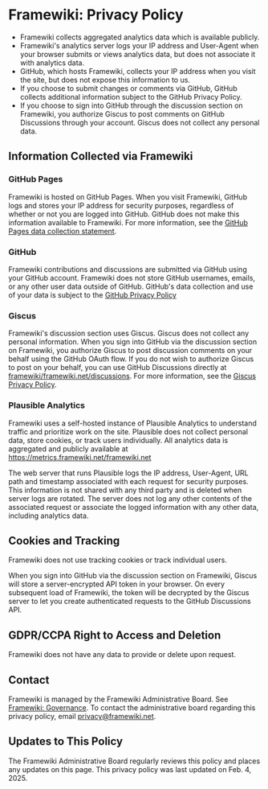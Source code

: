 ---
---
# Framewiki: Privacy Policy
- Framewiki collects aggregated analytics data which is available publicly.
- Framewiki's analytics server logs your IP address and User-Agent when your browser submits or views analytics data, but does not associate it with analytics data.
- GitHub, which hosts Framewiki, collects your IP address when you visit the site, but does not expose this information to us.
- If you choose to submit changes or comments via GitHub, GitHub collects additional information subject to the GitHub Privacy Policy.
- If you choose to sign into GitHub through the discussion section on Framewiki, you authorize Giscus to post comments on GitHub Discussions through your account. Giscus does not collect any personal data.

## Information Collected via Framewiki
### GitHub Pages
Framewiki is hosted on GitHub Pages. When you visit Framewiki, GitHub logs and stores your IP address for security purposes, regardless of whether or not you are logged into GitHub. GitHub does not make this information available to Framewiki. For more information, see the [GitHub Pages data collection statement](https://docs.github.com/en/pages/getting-started-with-github-pages/about-github-pages#data-collection).

### GitHub
Framewiki contributions and discussions are submitted via GitHub using your GitHub account. Framewiki does not store GitHub usernames, emails, or any other user data outside of GitHub. GitHub's data collection and use of your data is subject to the [GitHub Privacy Policy](https://docs.github.com/en/site-policy/privacy-policies/github-general-privacy-statement)

### Giscus
Framewiki's discussion section uses Giscus. Giscus does not collect any personal information. When you sign into GitHub via the discussion section on Framewiki, you authorize Giscus to post discussion comments on your behalf using the GitHub OAuth flow. If you do not wish to authorize Giscus to post on your behalf, you can use GitHub Discussions directly at [framewiki/framewiki.net/discussions](https://github.com/framewiki/framewiki.net/discussions). For more information, see the [Giscus Privacy Policy](https://github.com/giscus/giscus/blob/main/PRIVACY-POLICY.md).

### Plausible Analytics
Framewiki uses a self-hosted instance of Plausible Analytics to understand traffic and prioritize work on the site. Plausible does not collect personal data, store cookies, or track users individually. All analytics data is aggregated and publicly available at <https://metrics.framewiki.net/framewiki.net>

The web server that runs Plausible logs the IP address, User-Agent, URL path and timestamp associated with each request for security purposes. This information is not shared with any third party and is deleted when server logs are rotated. The server does not log any other contents of the associated request or associate the logged information with any other data, including analytics data.

## Cookies and Tracking
Framewiki does not use tracking cookies or track individual users. 

When you sign into GitHub via the discussion section on Framewiki, Giscus will store a server-encrypted API token in your browser. On every subsequent load of Framewiki, the token will be decrypted by the Giscus server to let you create authenticated requests to the GitHub Discussions API.

## GDPR/CCPA Right to Access and Deletion
Framewiki does not have any data to provide or delete upon request.

## Contact
Framewiki is managed by the Framewiki Administrative Board. See [Framewiki: Governance](/framewiki:governance). To contact the administrative board regarding this privacy policy, email [privacy@framewiki.net](mailto:privacy@framewiki.net).


## Updates to This Policy
The Framewiki Administrative Board regularly reviews this policy and places any updates on this page. This privacy policy was last updated on Feb. 4, 2025.
